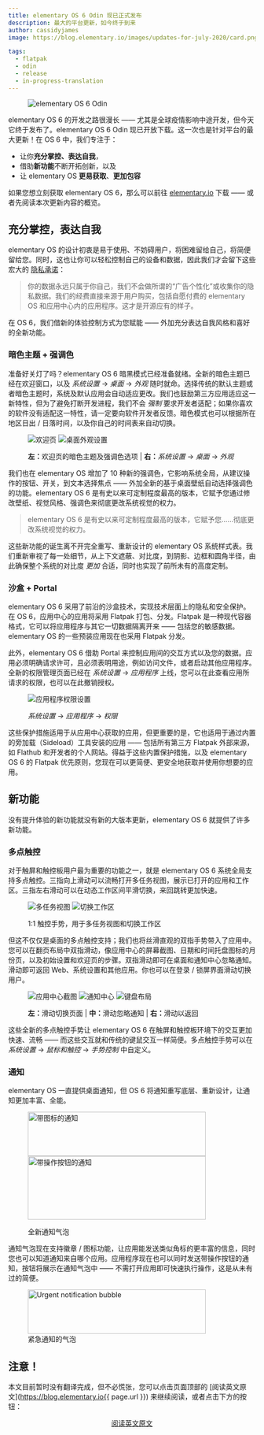 ```yaml
---
title: elementary OS 6 Odin 现已正式发布
description: 最大的平台更新，如今终于到来
author: cassidyjames
image: https://blog.elementary.io/images/updates-for-july-2020/card.png

tags:
  - flatpak
  - odin
  - release
  - in-progress-translation
---
```


<figure class="card" markdown="1">

![elementary OS 6 Odin](https://blog.elementary.io/images/elementary-os-6-odin-released/odin.png)

</figure>

elementary OS 6 的开发之路很漫长 —— 尤其是全球疫情影响中途开发，但今天它终于发布了。elementary OS 6 Odin 现已开放下载。这一次也是针对平台的最大更新！在 OS 6 中，我们专注于：

- 让你**充分掌控、表达自我**，
- 借助**新功能**不断开拓创新，以及
- 让 elementary OS **更易获取**、**更加包容**

如果您想立刻获取 elementary OS 6，那么可以前往 [elementary.io](https://elementary.io/) 下载 —— 或者先阅读本次更新内容的概览。

## 充分掌控，表达自我

elementary OS 的设计初衷是易于使用、不妨碍用户，将困难留给自己，将简便留给您。同时，这也让你可以轻松控制自己的设备和数据，因此我们才会留下这些宏大的 [隐私承诺](https://elementary.io/privacy)：

<aside>
<blockquote>
<p>
你的数据永远只属于你自己，我们不会做所谓的“广告个性化”或收集你的隐私数据。我们的经费直接来源于用户购买，包括自愿付费的 elementary OS 和应用中心内的应用程序。这才是开源应有的样子。
</p>
</blockquote>
</aside>

在 OS 6，我们借新的体验控制方式为您赋能 —— 外加充分表达自我风格和喜好的全新功能。

### 暗色主题 + 强调色

准备好关灯了吗？elementary OS 6 暗黑模式已经准备就绪。全新的暗色主题已经在欢迎窗口，以及 *系统设置* → *桌面* → *外观* 随时就命。选择传统的默认主题或者暗色主题时，系统及默认应用会自动适应更改。我们也鼓励第三方应用适应这一新特性，但为了避免打断开发进程，我们不会 *强制* 要求开发者适配；如果你喜欢的软件没有适配这一特性，请一定要向软件开发者反馈。暗色模式也可以根据所在地区日出 / 日落时间，以及你自己的时间表来自动切换。

<figure class="half" markdown="1">

![欢迎页](https://blog.elementary.io/images/elementary-os-6-odin-released/onboarding.png)
![桌面外观设置](https://blog.elementary.io/images/elementary-os-6-odin-released/appearance.png)

<figcaption><strong>左：</strong>欢迎页的暗色主题及强调色选项 | <strong>右：</strong><i>系统设置</i> → <i>桌面</i> → <i>外观</i></figcaption>
</figure>

我们也在 elementary OS 增加了 10 种新的强调色，它影响系统全局，从建议操作的按钮、开关，到文本选择焦点 —— 外加全新的基于桌面壁纸自动选择强调色的功能。elementary OS 6 是有史以来可定制程度最高的版本，它赋予您通过修改壁纸、视觉风格、强调色来彻底更改系统视觉的权力。

<aside>
<blockquote>
<p>elementary OS 6 是有史以来可定制程度最高的版本，它赋予您......彻底更改系统视觉的权力。
</p>
</blockquote>
</aside>

这些新功能的诞生离不开完全重写、重新设计的 elementary OS 系统样式表。我们重新审视了每一处细节，从上下文遮蔽、对比度，到阴影、边框和圆角半径，由此确保整个系统的对比度 *更加* 合适，同时也实现了前所未有的高度定制。

### 沙盒 + Portal

elementary OS 6 采用了前沿的沙盒技术，实现技术层面上的隐私和安全保护。在 OS 6，应用中心的应用将采用 Flatpak 打包、分发。Flatpak 是一种现代容器格式，它可以将应用程序与其它一切数据隔离开来 —— 包括您的敏感数据。elementary OS 的一些预装应用现在也采用 Flatpak 分发。

此外，elementary OS 6 借助 Portal 来控制应用间的交互方式以及您的数据。应用必须明确请求许可，且必须表明用途，例如访问文件，或者启动其他应用程序。全新的权限管理页面已经在 *系统设置* → *应用程序* 上线，您可以在此查看应用所请求的权限，也可以在此撤销授权。

<figure markdown="1">

![应用程序权限设置](https://blog.elementary.io/images/elementary-os-6-odin-released/permissions.png)

<figcaption><i>系统设置</i> → <i>应用程序</i> → <i>权限</i></figcaption>
</figure>

这些保护措施适用于从应用中心获取的应用，但更重要的是，它也适用于通过内置的旁加载（Sideload）工具安装的应用 —— 包括所有第三方 Flatpak 外部来源，如 Flathub 和开发者的个人网站。得益于这些内置保护措施，以及 elementary OS 6 的 Flatpak 优先原则，您现在可以更简便、更安全地获取并使用你想要的应用。

## 新功能

没有提升体验的新功能就没有新的大版本更新，elementary OS 6 就提供了许多新功能。

### 多点触控

对于触屏和触控板用户最为重要的功能之一，就是 elementary OS 6 系统全局支持多点触控。三指向上滑动可以流畅打开多任务视图，展示已打开的应用和工作区。三指左右滑动可以在动态工作区间平滑切换，来回跳转更加快速。

<figure class="half card" markdown="1">

![多任务视图](https://blog.elementary.io/images/multitouch-gestures-in-elementary-os-6/multitasking.gif)
![切换工作区](https://blog.elementary.io/images/multitouch-gestures-in-elementary-os-6/workspaces.gif)

<figcaption>
  <p>1:1 触控手势，用于多任务视图和切换工作区</p>
</figcaption>
</figure>

但这不仅仅是桌面的多点触控支持；我们也将丝滑直观的双指手势带入了应用中。您可以在翻页布局中双指滑动，像应用中心的屏幕截图、日期和时间托盘图标的月份页，以及初始设置和欢迎页的步骤。双指滑动即可在桌面和通知中心忽略通知。滑动即可返回 Web、系统设置和其他应用。你也可以在登录 / 锁屏界面滑动切换用户。

<figure class="third" markdown="1">

![应用中心截图](https://blog.elementary.io/images/multitouch-gestures-in-elementary-os-6/appcenter.gif")
![通知中心](https://blog.elementary.io/images/multitouch-gestures-in-elementary-os-6/notification-center.gif)
![键盘布局](https://blog.elementary.io/images/multitouch-gestures-in-elementary-os-6/keyboard-layouts.gif)
<figcaption>
  <p><strong>左：</strong>滑动切换页面 | <strong>中：</strong>滑动忽略通知 | <strong>右：</strong>滑动以返回</p>
</figcaption>
</figure>

这些全新的多点触控手势让 elementary OS 6 在触屏和触控板环境下的交互更加快速、流畅 —— 而这些交互就和传统的键鼠交互一样简便。多点触控手势可以在 *系统设置* → *鼠标和触控* → *手势控制* 中自定义。 

### 通知

elementary OS 一直提供桌面通知，但 OS 6 将通知重写底层、重新设计，让通知更加丰富、全能。

<figure class="half">
  <p><img src="https://blog.elementary.io/images/elementary-os-6-odin-beta-2/notification-badge.png" alt="带图标的通知" width="362" height="90" tabindex="-1">
<img src="https://blog.elementary.io/images/elementary-os-6-odin-beta-2/notification-button.png" alt="带操作按钮的通知" width="362" height="129" tabindex="-1"></p>
  <figcaption>
    <p>全新通知气泡</p>
  </figcaption>
</figure>

通知气泡现在支持徽章 / 图标功能，让应用能发送类似角标的更丰富的信息，同时您也可以知道通知来自哪个应用。应用程序现在也可以同时发送带操作按钮的通知，按钮将展示在通知气泡中 —— 不需打开应用即可快速执行操作，这是从未有过的简便。

<figure>
  <picture>
    <source srcset="https://blog.elementary.io/images/elementary-os-6-odin-released/notification-dark.png" media="(prefers-color-scheme: dark)">
    <img alt="Urgent notification bubble" src="/images/elementary-os-6-odin-released/notification-light.png" width="362" height="90" tabindex="-1">
  </picture>
<figcaption>紧急通知的气泡</figcaption>
</figure>

## 注意！
本文目前暂时没有翻译完成，但不必慌张，您可以点击页面顶部的 [阅读英文原文](https://blog.elementary.io{{ page.url }}) 来继续阅读，或者点击下方的按钮：

<div style="text-align: center">
  <p><a rel="nofollow noopener noreferrer" target="_blank" href="https://blog.elementary.io{{ page.url }}" class="button">阅读英文原文</a></p>
</div>
